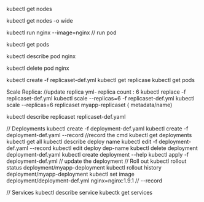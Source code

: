 


kubectl get nodes

kubectl get nodes -o wide

kubectl run nginx --image=nginx  // run pod

kubectl get pods

kubectl describe pod nginx

kubectl delete pod nginx

kubectl create -f replicaset-def.yml
kubectl get replicase
kubectl get pods

Scale Replica:
//update replica yml- replica count : 6
kubectl replace -f replicaset-def.yml
kubectl scale --replicas=6 -f replicaset-def.yml
kubectl scale --replicas=6 replicaset myapp-replicaset ( metadata/name)

kubectl describe replicaset replicaset-def.yaml

// Deployments
kubectl create -f deployment-def.yaml
kubectl create -f deployment-def.yaml --record //record the cmd
kubectl get deployments
kubectl get all
kubectl describe deploy name
kubectl edit -f deployment-def.yaml --record
kubectl edit deploy dep-name
kubectl delete deployment deployment-def.yaml
kubectl create deployment --help
kubectl apply -f deployment-def.yml // update the deployment
// Roll out
kubectl rollout status deployment/myapp-deployment
kubectl rollout history deployment/myapp-deployment
kubectl set image deployment/deployment-def.yml nginx=nginx:1.9.1 // --record


// Services
kubectl describe service
kubectk get services
 
